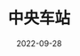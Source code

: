 ---
title: '中央车站'
date: '2022-09-28'
price: '20.0'
theaters: ['北京大学百周年纪念讲堂']
seat: ['2-17  2F']
remark: ['原声', '导赏']
---